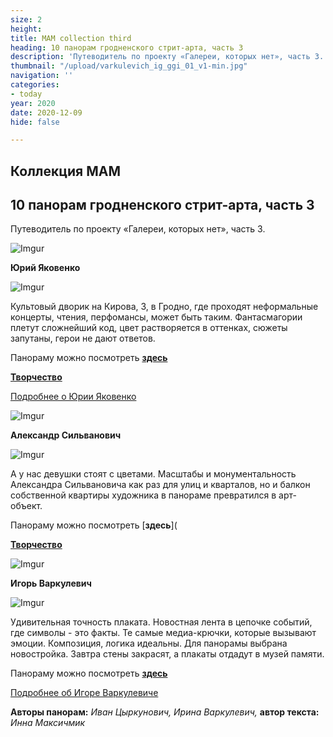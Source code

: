```yaml
---
size: 2
height: 
title: MAM collection third
heading: 10 панорам гродненского стрит-арта, часть 3
description: 'Путеводитель по проекту «Галереи, которых нет», часть 3.  '
thumbnail: "/upload/varkulevich_ig_ggi_01_v1-min.jpg"
navigation: ''
categories:
- today
year: 2020
date: 2020-12-09
hide: false

---
```

## **Коллекция MAM**

## 10 панорам гродненского стрит-арта, часть 3

Путеводитель по проекту «Галереи, которых нет», часть 3.

![Imgur](https://i.imgur.com/1uvxrOC.jpg)

**Юрий Яковенко**

![Imgur](https://i.imgur.com/GsvrmEm.jpg)

Культовый дворик на Кирова, 3, в Гродно, где проходят неформальные концерты, чтения, перфомансы, может быть таким. Фантасмагории плетут сложнейший код, цвет растворяется в оттенках, сюжеты запутаны, герои не дают ответов.

Панораму можно посмотреть [**здесь**](https://mamgrodno.netlify.app/panorama/yakovenko.html)

[**Творчество**](https://artcenter.by/user/JuriJakovenko)

[Подробнее о Юрии Яковенко](/journal/Yakovenko "Yakovenko")

![Imgur](https://i.imgur.com/P7jSaRm.jpg)

**Александр Сильванович**

![Imgur](https://i.imgur.com/nocl1eW.jpg)

А у нас девушки стоят с цветами. Масштабы и монументальность Александра Сильвановича как раз для улиц и кварталов, но и балкон собственной квартиры художника в панораме превратился в арт-объект.

Панораму можно посмотреть \[**здесь**\](

[**Творчество**](https://arthaos.com/index.php?q=page/authors/silvanovich-aleksandr-nikolaevich/)

![Imgur](https://i.imgur.com/zEVwfsE.jpg)

**Игорь Варкулевич**

![Imgur](https://i.imgur.com/IpwEZM6.jpg)

Удивительная точность плаката. Новостная лента в цепочке событий, где символы - это факты. Те самые медиа-крючки, которые вызывают эмоции. Композиция, логика идеальны. Для панорамы выбрана новостройка. Завтра стены закрасят, а плакаты отдадут в музей памяти.

Панораму можно посмотреть [**здесь**](https://mamgrodno.netlify.app/panorama/pano6.html)

[Подробнее об Игоре Варкулевиче](/journal/Varkulevich "Varkulevich")

**Авторы панорам:** _Иван Цыркунович, Ирина Варкулевич,_ **автор текста:** _Инна Максичмик_